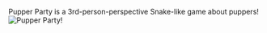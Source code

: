 Pupper Party is a 3rd-person-perspective Snake-like game about puppers!
![Pupper Party!](https://i.ibb.co/Y7XtRQX/pupper-party.png)